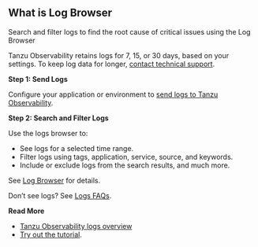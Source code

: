 ## What is Log Browser

Search and filter logs to find the root cause of critical issues using the Log Browser

Tanzu Observability retains logs for 7, 15, or 30 days, based on your settings. To keep log data for longer, [contact technical support](https://help.wavefront.com/hc/en-us).

**Step 1: Send Logs**

Configure your application or environment to [send logs to Tanzu Observability](http://docs-sandbox-b.wavefront.com/logging_send_logs.html).

**Step 2: Search and Filter Logs**

Use the logs browser to: 
* See logs for a selected time range.
* Filter logs using tags, application, service, source, and keywords.
* Include or exclude logs from the search results, and much more.

See [Log Browser](http://docs-sandbox-b.wavefront.com/logging_log_browser.html) for details.

Don’t see logs? See [Logs FAQs](http://docs-sandbox-b.wavefront.com/logging_faq.html).

**Read More**

* [Tanzu Observability logs overview](http://docs-sandbox-b.wavefront.com/logging_overview.html)
* [Try out the tutorial](http://docs-sandbox-b.wavefront.com/logging_kubernetes_tutorial.html).
